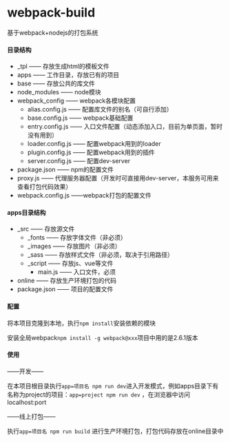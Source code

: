 # webpack-build
基于webpack+nodejs的打包系统



#### 目录结构

- _tpl —— 存放生成html的模板文件
- apps —— 工作目录，存放已有的项目
- base —— 存放公共的库文件
- node_modules —— node模块
- webpack_config —— webpack各模块配置
  - alias.config.js —— 配置库文件的别名（可自行添加）
  - base.config.js —— webpack基础配置
  - entry.config.js —— 入口文件配置（动态添加入口，目前为单页面，暂时没有用到）
  - loader.config.js —— 配置webpack用到的loader
  - plugin.config.js —— 配置webpack用到的插件
  - server.config.js —— 配置dev-server
- package.json —— npm的配置文件
- proxy.js —— 代理服务器配置（开发时可直接用dev-server，本服务可用来查看打包代码效果）
- webpack.config.js ——webpack打包的配置文件


#### apps目录结构

- _src —— 存放源文件
  - _fonts —— 存放字体文件（非必须）
  - _images —— 存放图片（非必须）
  - _sass —— 存放样式文件（非必须，取决于引用路径）
  - _script —— 存放js、vue等文件
    - main.js —— 入口文件，必须
- online —— 存放生产环境打包的代码
- package.json —— 项目的配置文件

#### 配置

将本项目克隆到本地，执行`npm install`安装依赖的模块

安装全局webpack`npm install -g webpack@xxx`项目中用的是2.6.1版本

#### 使用

——开发——

在本项目根目录执行`app=项目名 npm run dev`进入开发模式，例如apps目录下有名称为project的项目：`app=project npm run dev` ，在浏览器中访问localhost:port

——线上打包——

执行`app=项目名 npm run build` 进行生产环境打包，打包代码存放在online目录中